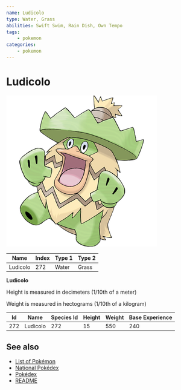 ```yaml
---
name: Ludicolo
type: Water, Grass
abilities: Swift Swim, Rain Dish, Own Tempo
tags:
    - pokemon
categories:
    - pokemon
---
```


# Ludicolo


![Ludicolo](images/272.png)

| **Name** | **Index** | **Type 1** | **Type 2** |
|----|----|----|----|
| Ludicolo | 272 | Water | Grass  |

**Ludicolo** 


Height is measured in decimeters (1/10th of a meter)

Weight is measured in hectograms (1/10th of a kilogram)

| **Id** | **Name** | **Species Id** | **Height** | **Weight** | **Base Experience** |
|--------|----------|----------------|------------|------------|---------------------|
| 272 | Ludicolo | 272 | 15 | 550 | 240 |


## See also

- [List of Pokémon](../pokemon.md)
- [National Pokédex](../national_pokedex.md)
- [Pokédex](../pokedex.md)
- [README](../README.md)
